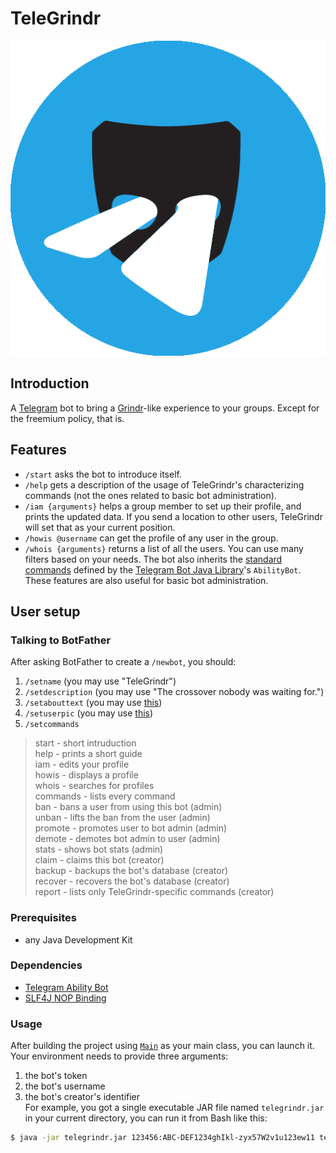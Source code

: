 # TeleGrindr
![Logo](logo/logo.png)

## Introduction
A [Telegram](https://www.github.com/telegramdesktop) bot to bring a
[Grindr](https://www.grindr.com)-like experience to your groups. Except for
the freemium policy, that is.

## Features
* `/start` asks the bot to introduce itself.
* `/help` gets a description of the usage of TeleGrindr's characterizing
  commands (not the ones related to basic bot administration). 
* `/iam {arguments}` helps a group member to set up their profile, and prints
  the updated data. If you send a location to other users, TeleGrindr will set
  that as your current position.
* `/howis @username` can get the profile of any user in the group.
* `/whois {arguments}` returns a list of all the users. You can use many
  filters based on your needs.
The bot also inherits the [standard commands](https://github.com/rubenlagus/TelegramBots/blob/b03fe98798192840402168e6e422d1b4cee48279/TelegramBots.wiki/abilities/Simple-Example.md#testing-your-bot) defined by the
[Telegram Bot Java Library](https://github.com/rubenlagus/TelegramBots)'s
`AbilityBot`. These features are also useful for basic bot administration.

## User setup

### Talking to BotFather
After asking BotFather to create a `/newbot`, you should:
1. `/setname` (you may use "TeleGrindr")
1. `/setdescription` (you may use "The crossover nobody was waiting for.")
1. `/setabouttext` (you may use [this](#Introduction))
1. `/setuserpic` (you may use [this](./logo/logo.png))
1. `/setcommands`
> start - short intruduction<br />
> help - prints a short guide<br />
> iam - edits your profile<br />
> howis - displays a profile<br />
> whois - searches for profiles<br />
> commands - lists every command<br />
> ban - bans a user from using this bot (admin)<br />
> unban - lifts the ban from the user (admin)<br />
> promote - promotes user to bot admin (admin)<br />
> demote - demotes bot admin to user (admin)<br />
> stats - shows bot stats (admin)<br />
> claim - claims this bot (creator)<br />
> backup - backups the bot's database (creator)<br />
> recover - recovers the bot's database (creator)<br />
> report - lists only TeleGrindr-specific commands (creator)<br />

### Prerequisites
* any Java Development Kit

### Dependencies
* [Telegram Ability Bot](https://mvnrepository.com/artifact/org.telegram/telegrambots-abilities)
* [SLF4J NOP Binding](https://mvnrepository.com/artifact/org.slf4j/slf4j-nop)

### Usage
After building the project using [`Main`](./src/Main.java#L13) as your main
class, you can launch it. Your environment needs to provide three arguments:
1. the bot's token
1. the bot's username
1. the bot's creator's identifier<br />
For example, you got a single executable JAR file named `telegrindr.jar` in
your current directory, you can run it from Bash like this:
```bash
$ java -jar telegrindr.jar 123456:ABC-DEF1234ghIkl-zyx57W2v1u123ew11 telegrindrBot 1234567890
```